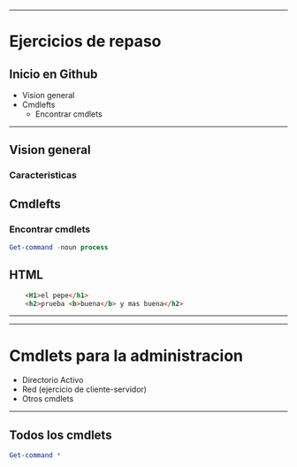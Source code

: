 ---------------------------------
# Ejercicios de repaso
## Inicio en Github
- Vision general
- Cmdlefts
  - Encontrar cmdlets

------------------------------------------

## Vision general
### Caracteristicas

## Cmdlefts
### Encontrar cmdlets
```Powershell
Get-command -noun process
```
## HTML
```html
    <H1>el pepe</h1>
    <h2>prueba <b>buena</b> y mas buena</h2>
```

-------------------------------
-------------------------------

# Cmdlets para la administracion
- Directorio Activo
- Red (ejercicio de cliente-servidor)
- Otros cmdlets

--------------------

## Todos los cmdlets
```Powershell
Get-command *
```

